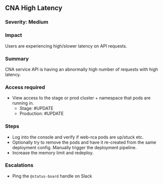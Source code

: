 ## CNA High Latency

### Severity: Medium

### Impact
Users are experiencing high/slower latency on API requests.

### Summary
CNA service API is having an abnormally high number of requests with high latency.

### Access required
- View access to the stage or prod cluster + namespace that pods are running in.
    - Stage: #UPDATE 
    - Production: #UPDATE 

### Steps
- Log into the console and verify if web-rca pods are up/stuck etc.
- Optionally try to remove the pods and have it re-created from the same deployment config. Manually trigger the deployment pipeline.
- Increase the memory limit and redeploy.

### Escalations
- Ping the `@status-board` handle on Slack
